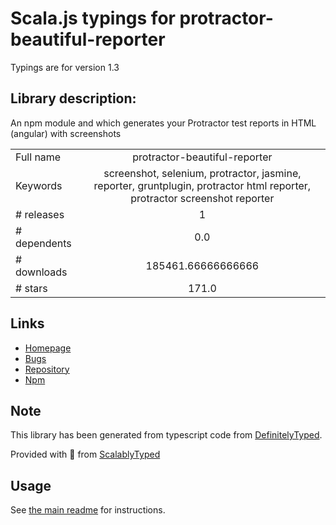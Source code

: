 
# Scala.js typings for protractor-beautiful-reporter

Typings are for version 1.3

## Library description:
An npm module and which generates your Protractor test reports in HTML (angular) with screenshots

|                    |                 |
| ------------------ | :-------------: |
| Full name          | protractor-beautiful-reporter |
| Keywords           | screenshot, selenium, protractor, jasmine, reporter, gruntplugin, protractor html reporter, protractor screenshot reporter |
| # releases         | 1 |
| # dependents       | 0.0 |
| # downloads        | 185461.66666666666 |
| # stars            | 171.0 |

## Links
- [Homepage](https://github.com/Evilweed/protractor-beautiful-reporter)
- [Bugs](https://github.com/Evilweed/protractor-beautiful-reporter/issues)
- [Repository](https://github.com/Evilweed/protractor-beautiful-reporter)
- [Npm](https://www.npmjs.com/package/protractor-beautiful-reporter)
    


## Note
This library has been generated from typescript code from [DefinitelyTyped](https://definitelytyped.org).

Provided with :purple_heart: from [ScalablyTyped](https://github.com/oyvindberg/ScalablyTyped)

## Usage
See [the main readme](../../readme.md) for instructions.


